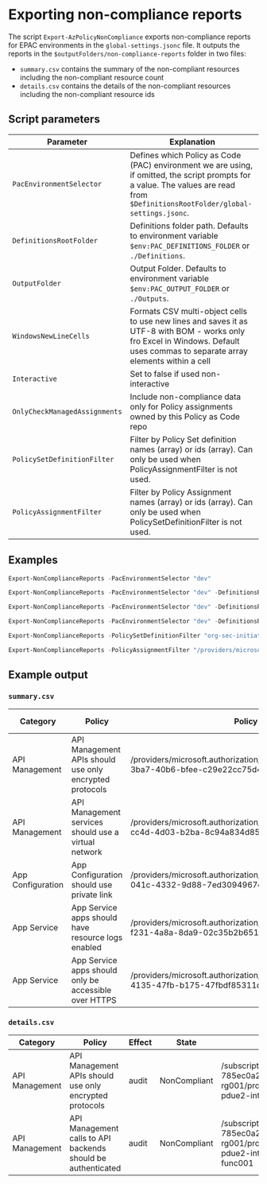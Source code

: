 # Exporting non-compliance reports

The script `Export-AzPolicyNonCompliance` exports non-compliance reports for EPAC environments in the `global-settings.jsonc` file. It outputs the reports in the `$outputFolders/non-compliance-reports` folder in two files:

- `summary.csv` contains the summary of the non-compliant resources including the non-compliant resource count
- `details.csv` contains the details of the non-compliant resources including the non-compliant resource ids

## Script parameters

|Parameter | Explanation |
|----------|-------------|
| `PacEnvironmentSelector` | Defines which Policy as Code (PAC) environment we are using, if omitted, the script prompts for a value. The values are read from `$DefinitionsRootFolder/global-settings.jsonc`. |
| `DefinitionsRootFolder` | Definitions folder path. Defaults to environment variable `$env:PAC_DEFINITIONS_FOLDER` or `./Definitions`. |
| `OutputFolder` | Output Folder. Defaults to environment variable `$env:PAC_OUTPUT_FOLDER` or `./Outputs`. |
| `WindowsNewLineCells` | Formats CSV multi-object cells to use new lines and saves it as UTF-8 with BOM - works only fro Excel in Windows. Default uses commas to separate array elements within a cell |
| `Interactive` | Set to false if used non-interactive |
| `OnlyCheckManagedAssignments` | Include non-compliance data only for Policy assignments owned by this Policy as Code repo |
| `PolicySetDefinitionFilter` | Filter by Policy Set definition names (array) or ids (array). Can only be used when PolicyAssignmentFilter is not used. |
| `PolicyAssignmentFilter` | Filter by Policy Assignment names (array) or ids (array). Can only be used when PolicySetDefinitionFilter is not used. |

## Examples

```powershell
Export-NonComplianceReports -PacEnvironmentSelector "dev"
```

```powershell
Export-NonComplianceReports -PacEnvironmentSelector "dev" -DefinitionsRootFolder "C:\MyPacRepo\Definitions" -OutputFolder "C:\MyPacRepo\Outputs"
```

```powershell
Export-NonComplianceReports -PacEnvironmentSelector "dev" -DefinitionsRootFolder "C:\MyPacRepo\Definitions" -OutputFolder "C:\MyPacRepo\Outputs" -WindowsNewLineCells
```

```powershell
Export-NonComplianceReports -PacEnvironmentSelector "dev" -DefinitionsRootFolder "C:\MyPacRepo\Definitions" -OutputFolder "C:\MyPacRepo\Outputs" -OnlyCheckManagedAssignments
```

```powershell
Export-NonComplianceReports -PolicySetDefinitionFilter "org-sec-initiative", "/providers/Microsoft.Authorization/policySetDefinitions/11111111-1111-1111-1111-111111111111"
```

```powershell
Export-NonComplianceReports -PolicyAssignmentFilter "/providers/microsoft.management/managementgroups/11111111-1111-1111-1111-111111111111/providers/microsoft.authorization/policyassignments/taginh-env", "prod-asb"
```

## Example output

### `summary.csv`

|Category|Policy|Policy Id|Non-Compliant|Unknown|Exempt|Conflicting|Not-Started|Error|
|-|-|-|-|-|-|-|-|-|
API Management|API Management APIs should use only encrypted protocols|/providers/microsoft.authorization/policydefinitions/ee7495e7-3ba7-40b6-bfee-c29e22cc75d4|1|0|0|0|0|0
API Management|API Management services should use a virtual network|/providers/microsoft.authorization/policydefinitions/ef619a2c-cc4d-4d03-b2ba-8c94a834d85b|1|0|0|0|0|0
App Configuration|App Configuration should use private link|/providers/microsoft.authorization/policydefinitions/ca610c1d-041c-4332-9d88-7ed3094967c7|1|0|0|0|0|0
App Service|App Service apps should have resource logs enabled|/providers/microsoft.authorization/policydefinitions/91a78b24-f231-4a8a-8da9-02c35b2b6510|1|0|0|0|0|0
App Service|App Service apps should only be accessible over HTTPS|/providers/microsoft.authorization/policydefinitions/a4af4a39-4135-47fb-b175-47fbdf85311d|4|0|0|0|0|0

### `details.csv`

|Category|Policy|Effect|State|Resource Id|Policy Id|Group Names|Assignments|
|-|-|-|-|-|-|-|-|
|API Management|API Management APIs should use only encrypted protocols|audit|NonCompliant|/subscriptions/96073bf6-fb80-40d4-b72f-785ec0a29c61/resourcegroups/ott-pdue2-intcall-rg001/providers/microsoft.apimanagement/service/ott-pdue2-intcall-apim001/apis/streammarkersupdate|/providers/microsoft.authorization/policydefinitions/ee7495e7-3ba7-40b6-bfee-c29e22cc75d4|azure_security_benchmark_v3.0_dp-3|/providers/microsoft.management/managementgroups/ott-prod-env/providers/microsoft.authorization/policyassignments/prod-asb|
|API Management|API Management calls to API backends should be authenticated|audit|NonCompliant|/subscriptions/96073bf6-fb80-40d4-b72f-785ec0a29c61/resourcegroups/ott-pdue2-intcall-rg001/providers/microsoft.apimanagement/service/ott-pdue2-intcall-apim001/backends/ott-pdue2-vcarch-func001|/providers/microsoft.authorization/policydefinitions/c15dcc82-b93c-4dcb-9332-fbf121685b54|azure_security_benchmark_v3.0_im-4|/providers/microsoft.management/managementgroups/ott-prod-env/providers/microsoft.authorization/policyassignments/prod-asb|
